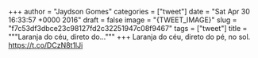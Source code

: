 
+++
author = "Jaydson Gomes"
categories = ["tweet"]
date = "Sat Apr 30 16:33:57 +0000 2016"
draft = false
image = "{TWEET_IMAGE}"
slug = "f7c53df3dbce23c98127fd2c32251947c08f9467"
tags = ["tweet"]
title = """Laranja do céu, direto do..."""
+++
Laranja do céu, direto do pé, no sol. https://t.co/DCzN8t1lJi
